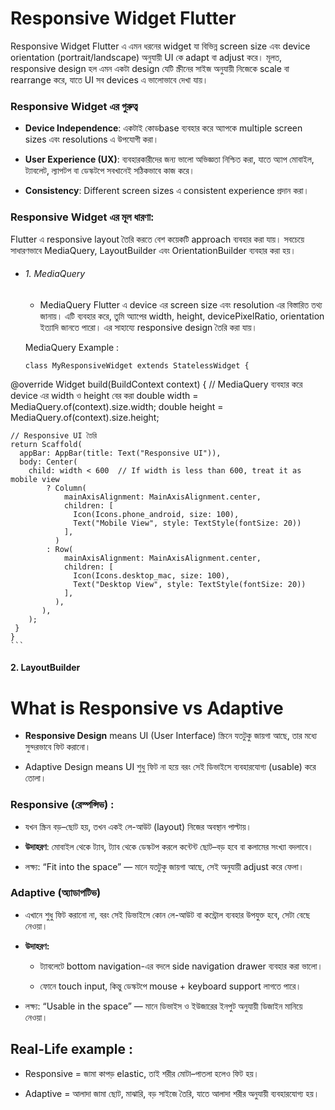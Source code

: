 # Responsive Widget Flutter 


Responsive Widget Flutter এ এমন ধরনের widget যা বিভিন্ন screen size এবং device orientation (portrait/landscape) অনুযায়ী UI কে adapt বা adjust করে। মূলত, responsive design হল এমন একটা design যেটি স্ক্রীনের সাইজ অনুযায়ী নিজেকে scale বা rearrange করে, যাতে UI সব devices এ ভালোভাবে দেখা যায়।

### Responsive Widget এর গুরুত্ব

  - **Device Independence**: একটাই কোডbase ব্যবহার করে অ্যাপকে multiple screen sizes এবং resolutions এ উপযোগী করা।

  - **User Experience (UX)**: ব্যবহারকারীদের জন্য ভালো অভিজ্ঞতা নিশ্চিত করা, যাতে অ্যাপ মোবাইল, ট্যাবলেট, ল্যাপটপ বা ডেস্কটপে সবখানেই সঠিকভাবে কাজ করে।

  - **Consistency**: Different screen sizes এ consistent experience প্রদান করা।


###  Responsive Widget এর মূল ধারণা:

Flutter এ responsive layout তৈরি করতে বেশ কয়েকটি approach ব্যবহার করা যায়। সবচেয়ে সাধারণভাবে MediaQuery, LayoutBuilder এবং OrientationBuilder ব্যবহার করা হয়।

   - ###### 1. MediaQuery

       - MediaQuery Flutter এ device এর screen size এবং resolution এর বিস্তারিত তথ্য জানায়। এটি ব্যবহার করে, তুমি অ্যাপের width, height, devicePixelRatio, orientation ইত্যাদি জানতে পারো। এর সাহায্যে responsive design তৈরি করা যায়।

       MediaQuery Example :

       ```
       class MyResponsiveWidget extends StatelessWidget {
  @override
  Widget build(BuildContext context) {
    // MediaQuery ব্যবহার করে device এর width ও height বের করা
    double width = MediaQuery.of(context).size.width;
    double height = MediaQuery.of(context).size.height;

    // Responsive UI তৈরি
    return Scaffold(
      appBar: AppBar(title: Text("Responsive UI")),
      body: Center(
        child: width < 600  // If width is less than 600, treat it as mobile view
            ? Column(
                mainAxisAlignment: MainAxisAlignment.center,
                children: [
                  Icon(Icons.phone_android, size: 100),
                  Text("Mobile View", style: TextStyle(fontSize: 20))
                ],
              )
            : Row(
                mainAxisAlignment: MainAxisAlignment.center,
                children: [
                  Icon(Icons.desktop_mac, size: 100),
                  Text("Desktop View", style: TextStyle(fontSize: 20))
                ],
              ),
           ),
        );
     }
    }
    ```
####  2. LayoutBuilder



# What is Responsive  vs Adaptive 

 - **Responsive Design**  means  UI (User Interface) স্ক্রিনে যতটুকু জায়গা আছে, তার মধ্যে সুন্দরভাবে ফিট করানো।

- Adaptive Design means  UI শুধু ফিট না হয়ে বরং সেই ডিভাইসে ব্যবহারযোগ্য (usable) করে তোলা।

### Responsive (রেস্পন্সিভ) :

  - যখন স্ক্রিন বড়–ছোট হয়, তখন একই লে-আউট (layout) নিজের অবস্থান পাল্টায়।

  - **উদাহরণ**: মোবাইল থেকে ট্যাব, ট্যাব থেকে ডেস্কটপ করলে কন্টেন্ট ছোট–বড় হবে বা কলামের সংখ্যা বদলাবে।

  - লক্ষ্য: “Fit into the space” — মানে যতটুকু জায়গা আছে, সেই অনুযায়ী adjust করে ফেলা।

### Adaptive (অ্যাডাপটিভ)

  - এখানে শুধু ফিট করানো না, বরং সেই ডিভাইসে কোন লে-আউট বা কন্ট্রোল ব্যবহার উপযুক্ত হবে, সেটা বেছে নেওয়া।

  - **উদাহরণ:**
     
      - ট্যাবলেটে bottom navigation-এর বদলে side navigation drawer ব্যবহার করা ভালো।

      - ফোনে touch input, কিন্তু ডেস্কটপে mouse + keyboard support লাগতে পারে।
  
  - লক্ষ্য: “Usable in the space” — মানে ডিভাইস ও ইউজারের ইনপুট অনুযায়ী ডিজাইন মানিয়ে নেওয়া।


## Real-Life example :

  - Responsive = জামা কাপড় elastic, তাই শরীর মোটা–পাতলা হলেও ফিট হয়।

  - Adaptive = আলাদা জামা ছোট, মাঝারি, বড় সাইজে তৈরি, যাতে আলাদা শরীর অনুযায়ী ব্যবহারযোগ্য হয়।